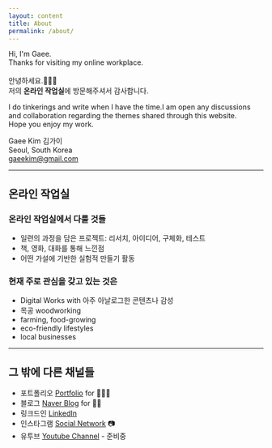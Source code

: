 ```yaml
---
layout: content
title: About
permalink: /about/
---
```


Hi, I'm Gaee.<br>
Thanks for visiting my online workplace.<br><br>
안녕하세요.👩🏻‍🏭 <br>
저의 **온라인 작업실**에 방문해주셔서 감사합니다. 

I do tinkerings and write when I have the time.I am open any discussions and collaboration regarding the themes shared through this website.<br>
Hope you enjoy my work.


Gaee Kim 김가이<br>
Seoul, South Korea<br>
[gaeekim@gmail.com]()

----

## 온라인 작업실
### 온라인 작업실에서 다룰 것들
- 일련의 과정을 담은 프로젝트: 리서치, 아이디어, 구체화, 테스트
- 책, 영화, 대화를 통해 느낀점
- 어떤 가설에 기반한 실험적 만들기 활동

### 현재 주로 관심을 갖고 있는 것은
- Digital Works with 아주 아날로그한 콘텐츠나 감성
- 목공 woodworking
- farming, food-growing
- eco-friendly lifestyles
- local businesses

----

## 그 밖에 다른 채널들

- 포트폴리오 [Portfolio](https://gaeekim.myportfolio.com/work) for 👩🏻‍💻
- 블로그 [Naver Blog](https://blog.naver.com/gili_kim) for 💃🏻
- 링크드인 [LinkedIn](https://www.linkedin.com/in/gaeekim/)
- 인스타그램 [Social Network](https://www.instagram.com/gaeekim/) 📷
- 유투브 [Youtube Channel]() - 준비중

